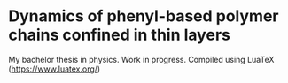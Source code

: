 # Dynamics of phenyl-based polymer chains confined in thin layers
My bachelor thesis in physics. Work in progress.
Compiled using LuaTeX (https://www.luatex.org/)
